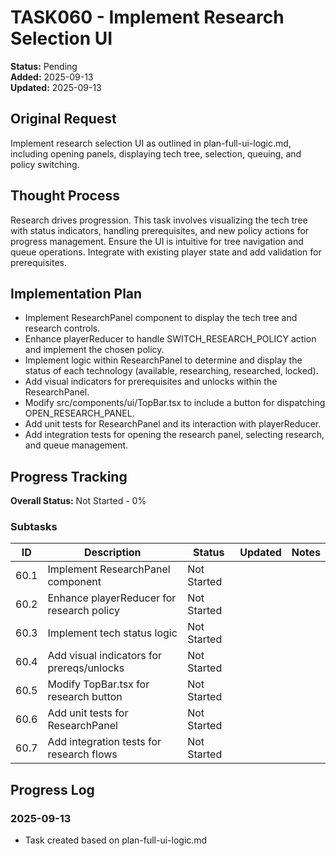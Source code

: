 # TASK060 - Implement Research Selection UI

**Status:** Pending  
**Added:** 2025-09-13  
**Updated:** 2025-09-13

## Original Request

Implement research selection UI as outlined in plan-full-ui-logic.md, including opening panels, displaying tech tree, selection, queuing, and policy switching.

## Thought Process

Research drives progression. This task involves visualizing the tech tree with status indicators, handling prerequisites, and new policy actions for progress management. Ensure the UI is intuitive for tree navigation and queue operations. Integrate with existing player state and add validation for prerequisites.

## Implementation Plan

- Implement ResearchPanel component to display the tech tree and research controls.
- Enhance playerReducer to handle SWITCH_RESEARCH_POLICY action and implement the chosen policy.
- Implement logic within ResearchPanel to determine and display the status of each technology (available, researching, researched, locked).
- Add visual indicators for prerequisites and unlocks within the ResearchPanel.
- Modify src/components/ui/TopBar.tsx to include a button for dispatching OPEN_RESEARCH_PANEL.
- Add unit tests for ResearchPanel and its interaction with playerReducer.
- Add integration tests for opening the research panel, selecting research, and queue management.

## Progress Tracking

**Overall Status:** Not Started - 0%

### Subtasks

| ID | Description | Status | Updated | Notes |
|----|-------------|--------|---------|-------|
| 60.1 | Implement ResearchPanel component | Not Started |  |  |
| 60.2 | Enhance playerReducer for research policy | Not Started |  |  |
| 60.3 | Implement tech status logic | Not Started |  |  |
| 60.4 | Add visual indicators for prereqs/unlocks | Not Started |  |  |
| 60.5 | Modify TopBar.tsx for research button | Not Started |  |  |
| 60.6 | Add unit tests for ResearchPanel | Not Started |  |  |
| 60.7 | Add integration tests for research flows | Not Started |  |  |

## Progress Log

### 2025-09-13

- Task created based on plan-full-ui-logic.md
